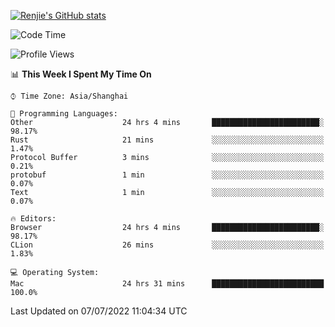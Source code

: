 [![Renjie's GitHub stats](https://github-readme-stats.vercel.app/api?username=liurenjie1024&show_icons=true&theme=chartreuse-dark)](https://github.com/anuraghazra/github-readme-stats)

<!--START_SECTION:waka-->
![Code Time](http://img.shields.io/badge/Code%20Time-54%20hrs%2043%20mins-blue)

![Profile Views](http://img.shields.io/badge/Profile%20Views-41-blue)

📊 **This Week I Spent My Time On** 

```text
⌚︎ Time Zone: Asia/Shanghai

💬 Programming Languages: 
Other                    24 hrs 4 mins       ████████████████████████░   98.17% 
Rust                     21 mins             ░░░░░░░░░░░░░░░░░░░░░░░░░   1.47% 
Protocol Buffer          3 mins              ░░░░░░░░░░░░░░░░░░░░░░░░░   0.21% 
protobuf                 1 min               ░░░░░░░░░░░░░░░░░░░░░░░░░   0.07% 
Text                     1 min               ░░░░░░░░░░░░░░░░░░░░░░░░░   0.07%

🔥 Editors: 
Browser                  24 hrs 4 mins       ████████████████████████░   98.17% 
CLion                    26 mins             ░░░░░░░░░░░░░░░░░░░░░░░░░   1.83%

💻 Operating System: 
Mac                      24 hrs 31 mins      █████████████████████████   100.0%

```


 Last Updated on 07/07/2022 11:04:34 UTC
<!--END_SECTION:waka-->

